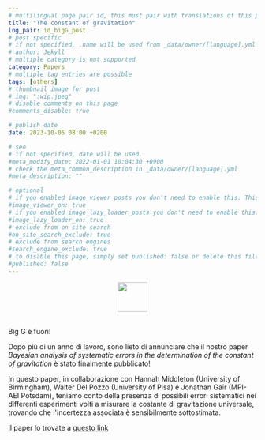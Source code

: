 ```yaml
---
# multilingual page pair id, this must pair with translations of this page. (This name must be unique)
title: "The constant of gravitation"
lng_pair: id_bigG_post
# post specific
# if not specified, .name will be used from _data/owner/[language].yml
# author: Jekyll
# multiple category is not supported
category: Papers
# multiple tag entries are possible
tags: [others]
# thumbnail image for post
# img: ":wip.jpeg"
# disable comments on this page
#comments_disable: true

# publish date
date: 2023-10-05 08:00 +0200

# seo
# if not specified, date will be used.
#meta_modify_date: 2022-01-01 10:04:30 +0900
# check the meta_common_description in _data/owner/[language].yml
#meta_description: ""

# optional
# if you enabled image_viewer_posts you don't need to enable this. This is only if image_viewer_posts = false
#image_viewer_on: true
# if you enabled image_lazy_loader_posts you don't need to enable this. This is only if image_lazy_loader_posts = false
#image_lazy_loader_on: true
# exclude from on site search
#on_site_search_exclude: true
# exclude from search engines
#search_engine_exclude: true
# to disable this page, simply set published: false or delete this file
#published: false
---
```


<div align="center">
  <img src=":bigG.pdf" height="60">
  <br><br>
</div>

<!-- outline-start -->
Big G è fuori!
<!-- outline-end --> 

Dopo più di un anno di lavoro, sono lieto di annunciare che il nostro paper *Bayesian analysis of systematic errors in the determination of the constant of gravitation* è stato finalmente pubblicato!

In questo paper, in collaborazione con Hannah Middleton (University of Birmingham), Walter Del Pozzo (University of Pisa) e Jonathan Gair (MPI-AEI Potsdam), teniamo conto della presenza di possibili errori sistematici nei differenti esperimenti volti a misurare la costante di gravitazione universale, trovando che l'incertezza associata è sensibilmente sottostimata.
 
Il paper lo trovate a [questo link](https://doi.org/10.1140/epjc/s10052-023-12078-6)

